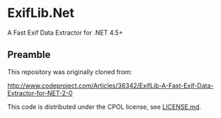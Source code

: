 ExifLib.Net
===========

A Fast Exif Data Extractor for .NET 4.5+

Preamble
--------

This repository was originally cloned from:

http://www.codeproject.com/Articles/36342/ExifLib-A-Fast-Exif-Data-Extractor-for-NET-2-0

This code is distributed under the CPOL license, see [LICENSE.md](LICENSE.md).


